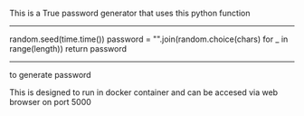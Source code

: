 This is a True password generator that uses this python function 

********************************************

   random.seed(time.time())
    password = "".join(random.choice(chars) for _ in range(length))
    return password

********************************************

to generate password 

This is designed to run in docker container and can be accesed via web browser on port 5000